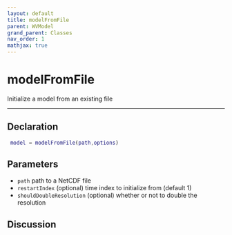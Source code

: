 ```yaml
---
layout: default
title: modelFromFile
parent: WVModel
grand_parent: Classes
nav_order: 1
mathjax: true
---
```


#  modelFromFile

Initialize a model from an existing file


---

## Declaration
```matlab
 model = modelFromFile(path,options)
```
## Parameters
+ `path`  path to a NetCDF file
+ `restartIndex`  (optional) time index to initialize from (default 1)
+ `shouldDoubleResolution`  (optional) whether or not to double the resolution

## Discussion

          
